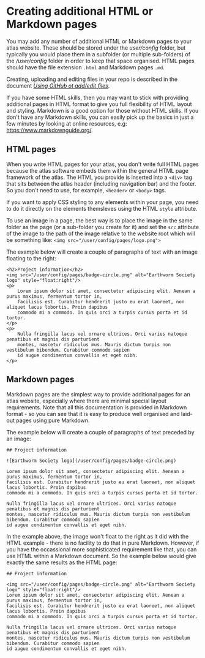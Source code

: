 # Creating additional HTML or Markdown pages
You may add any number of additional HTML or Markdown pages to your atlas website. These should be stored under the *user/config* folder, but typically you would place them in a subfolder (or multiple sub-folders) of the */user/config* folder in order to keep that space organised. HTML pages should have the file extension `.html` and Markdown pages `.md`.

Creating, uploading and editing files in your repo is described in the document [*Using GitHub ot add/edit files*](./docs-add-edit-config.md).

If you have some HTML skills, then you may want to stick with providing additional pages in HTML format to give you full flexibility of HTML layout and styling. Markdown is a good option for those without HTML skills. If you don't have any Markdown skills, you can easily pick up the basics in just a few minutes by looking at online resources, e.g: https://www.markdownguide.org/.

## HTML pages
When you write HTML pages for your atlas, you don't write full HTML pages because the atlas software embeds them within the general HTML page framework of the atlas. The HTML you provide is inserted into a `<div>` tag that sits between the atlas header (including navigation bar) and the footer. So you don't need to use, for example, `<header>` or `<body>` tags.

If you want to apply CSS styling to any elements within your page, you need to do it directly on the elements themsleves using the HTML `style` attribute.

To use an image in a page, the best way is to place the image in the same folder as the page (or a sub-folder you create for it) and set the `src` attribute of the image to the path of the image relative to the website root which will be something like: `<img src="/user/config/pages/logo.png">`

The example below will create a couple of paragraphs of text with an image floating to the right:

```
<h2>Project information</h2>
<img src="/user/config/pages/badge-circle.png" alt="Earthworm Society logo" style="float:right"/>
<p>
    Lorem ipsum dolor sit amet, consectetur adipiscing elit. Aenean a purus maximus, fermentum tortor in, 
    facilisis est. Curabitur hendrerit justo eu erat laoreet, non aliquet lacus lobortis. Proin dapibus 
    commodo mi a commodo. In quis orci a turpis cursus porta et id tortor.
</p>
<p>
    Nulla fringilla lacus vel ornare ultrices. Orci varius natoque penatibus et magnis dis parturient 
    montes, nascetur ridiculus mus. Mauris dictum turpis non vestibulum bibendum. Curabitur commodo sapien 
    id augue condimentum convallis et eget nibh.
</p>
```
## Markdown pages
Markdown pages are the simplest way to provide additional pages for an atlas website, especially where there are minimal special layout requirements. Note that all this documentation is provided in Markdown format - so you can see that it is easy to produce well organised and laid-out pages using pure Markdown.

The example below will create a couple of paragraphs of text preceded by an image:

```
## Project information

![Earthworm Society logo](/user/config/pages/badge-circle.png)

Lorem ipsum dolor sit amet, consectetur adipiscing elit. Aenean a purus maximus, fermentum tortor in, 
facilisis est. Curabitur hendrerit justo eu erat laoreet, non aliquet lacus lobortis. Proin dapibus 
commodo mi a commodo. In quis orci a turpis cursus porta et id tortor.

Nulla fringilla lacus vel ornare ultrices. Orci varius natoque penatibus et magnis dis parturient 
montes, nascetur ridiculus mus. Mauris dictum turpis non vestibulum bibendum. Curabitur commodo sapien 
id augue condimentum convallis et eget nibh.
```

In the example above, the image won't float to the right as it did with the HTML example - there is no facility to do that in pure Markdown. However, if you have the occassional more sophisticated requirement like that, you can use HTML within a Markdown document. So the example below would give exactly the same results as the HTML page:

```
## Project information

<img src="/user/config/pages/badge-circle.png" alt="Earthworm Society logo" style="float:right"/>
Lorem ipsum dolor sit amet, consectetur adipiscing elit. Aenean a purus maximus, fermentum tortor in, 
facilisis est. Curabitur hendrerit justo eu erat laoreet, non aliquet lacus lobortis. Proin dapibus 
commodo mi a commodo. In quis orci a turpis cursus porta et id tortor.

Nulla fringilla lacus vel ornare ultrices. Orci varius natoque penatibus et magnis dis parturient 
montes, nascetur ridiculus mus. Mauris dictum turpis non vestibulum bibendum. Curabitur commodo sapien 
id augue condimentum convallis et eget nibh.
```

